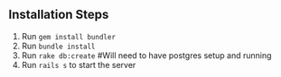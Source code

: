 ## Installation Steps

1. Run `gem install bundler`
1. Run `bundle install`
1. Run `rake db:create` #Will need to have postgres setup and running
1. Run `rails s` to start the server

